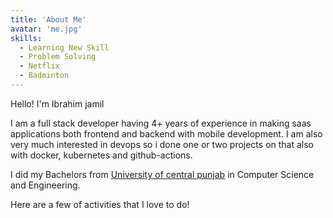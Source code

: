 ```yaml
---
title: 'About Me'
avatar: 'me.jpg'
skills:
  - Learning New Skill
  - Problem Solving
  - Netflix
  - Badminton
---
```


Hello! I'm Ibrahim jamil

I am a full stack developer having 4+ years of experience in making saas applications both frontend and backend with mobile development. I am also very much interested in devops so i done one or two projects on that also with docker, kubernetes and github-actions.

I did my Bachelors from [University of central punjab](https://ucp.edu.pk/) in Computer Science and Engineering.

Here are a few of activities that I love to do!
